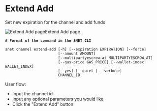# Extend Add

Set new expiration for the channel and add funds

![Extend Add page](/assets/images/products/AIMarketplace/TUI/Screenshot2024-08-17at6.23.35PM.png)Extend Add page

<pre class="language-bash"><code class="lang-bash"><strong># Format of the command in the SNET CLI
</strong>
snet channel extend-add [-h] [--expiration EXPIRATION] [--force]
                        [--amount AMOUNT]
                        [--multipartyescrow-at MULTIPARTYESCROW_AT]
                        [--gas-price GAS_PRICE] [--wallet-index WALLET_INDEX]
                        [--yes] [--quiet | --verbose]
                        CHANNEL_ID
</code></pre>

User flow:

* Input the channel id
* Input any optional parameters you would like
* Click the "Extend Add" button
